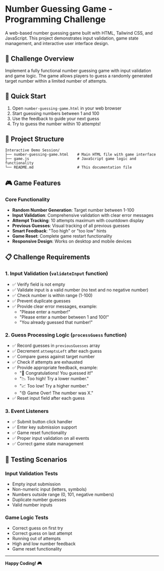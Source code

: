 # Number Guessing Game - Programming Challenge

A web-based number guessing game built with HTML, Tailwind CSS, and JavaScript. This project demonstrates input validation, game state management, and interactive user interface design.

## 🎯 Challenge Overview

Implement a fully functional number guessing game with input validation and game logic. The game allows players to guess a randomly generated target number within a limited number of attempts.

## 🚀 Quick Start

1. Open `number-guessing-game.html` in your web browser
2. Start guessing numbers between 1 and 100
3. Use the feedback to guide your next guess
4. Try to guess the number within 10 attempts!

## 📁 Project Structure

```
Interactive Demo Session/
├── number-guessing-game.html    # Main HTML file with game interface
├── game.js                      # JavaScript game logic and functionality
└── README.md                    # This documentation file
```

## 🎮 Game Features

### Core Functionality

- **Random Number Generation**: Target number between 1-100
- **Input Validation**: Comprehensive validation with clear error messages
- **Attempt Tracking**: 10 attempts maximum with countdown display
- **Previous Guesses**: Visual tracking of all previous guesses
- **Smart Feedback**: "Too high" or "too low" hints
- **Game Reset**: Complete game restart functionality
- **Responsive Design**: Works on desktop and mobile devices

## 📋 Challenge Requirements

### 1. Input Validation (`validateInput` function)

- ✅ Verify field is not empty
- ✅ Validate input is a valid number (no text and no negative number)
- ✅ Check number is within range (1-100)
- ✅ Prevent duplicate guesses
- ✅ Provide clear error messages, example:
  - "Please enter a number!"
  - "Please enter a number between 1 and 100!"
  - "You already guessed that number!"

### 2. Guess Processing Logic (`processGuess` function)

- ✅ Record guesses in `previousGuesses` array
- ✅ Decrement `attemptsLeft` after each guess
- ✅ Compare guess against target number
- ✅ Check if attempts are exhausted
- ✅ Provide appropriate feedback, example:
  - "🎉 Congratulations! You guessed it!"
  - "📉 Too high! Try a lower number."
  - "📈 Too low! Try a higher number."
  - "😞 Game Over! The number was X."
- ✅ Reset input field after each guess

### 3. Event Listeners

- ✅ Submit button click handler
- ✅ Enter key submission support
- ✅ Game reset functionality
- ✅ Proper input validation on all events
- ✅ Correct game state management

## 🧪 Testing Scenarios

### Input Validation Tests

- Empty input submission
- Non-numeric input (letters, symbols)
- Numbers outside range (0, 101, negative numbers)
- Duplicate number guesses
- Valid number inputs

### Game Logic Tests

- Correct guess on first try
- Correct guess on last attempt
- Running out of attempts
- High and low number feedback
- Game reset functionality

---

**Happy Coding! 🎮**
